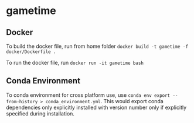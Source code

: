  # gametime

## Docker
To build the docker file, run from home folder `docker build -t gametime -f docker/Dockerfile .`

To run the docker file, run `docker run -it gametime bash`

## Conda Environment
To conda environment for cross platform use, use `conda env export --from-history > conda_environment.yml`. This would export conda dependencies only explicitly installed with version number only if explicitly specified during installation. 
